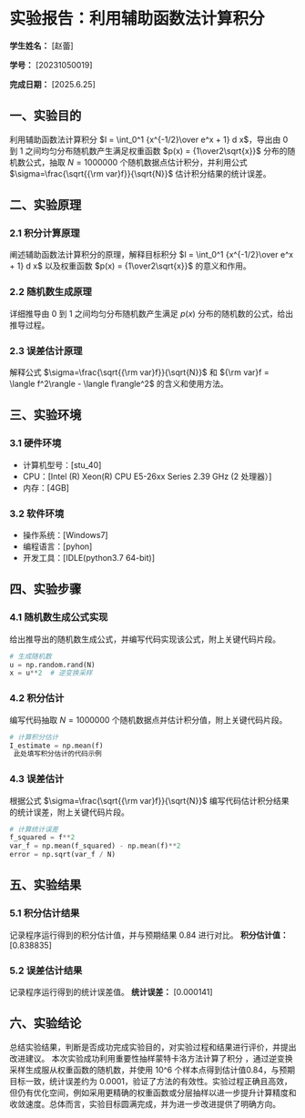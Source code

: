       
# 实验报告：利用辅助函数法计算积分

**学生姓名：** [赵蕾] 

**学号：** [20231050019] 

**完成日期：** [2025.6.25]

## 一、实验目的
利用辅助函数法计算积分 $I = \int_0^1 {x^{-1/2}\over e^x + 1} d x$，导出由 0 到 1 之间均匀分布随机数产生满足权重函数 $p(x) = {1\over2\sqrt{x}}$ 分布的随机数公式，抽取 $N = 1000000$ 个随机数据点估计积分，并利用公式 $\sigma=\frac{\sqrt{{\rm var}f}}{\sqrt{N}}$ 估计积分结果的统计误差。

## 二、实验原理
### 2.1 积分计算原理
阐述辅助函数法计算积分的原理，解释目标积分 $I = \int_0^1 {x^{-1/2}\over e^x + 1} d x$ 以及权重函数 $p(x) = {1\over2\sqrt{x}}$ 的意义和作用。

### 2.2 随机数生成原理
详细推导由 0 到 1 之间均匀分布随机数产生满足 $p(x)$ 分布的随机数的公式，给出推导过程。

### 2.3 误差估计原理
解释公式 $\sigma=\frac{\sqrt{{\rm var}f}}{\sqrt{N}}$ 和 ${\rm var}f = \langle f^2\rangle - \langle f\rangle^2$ 的含义和使用方法。

## 三、实验环境
### 3.1 硬件环境
- 计算机型号：[stu_40]
- CPU：[Intel (R) Xeon(R) CPU E5-26xx Series 2.39 GHz (2 处理器）]
- 内存：[4GB]

### 3.2 软件环境
- 操作系统：[Windows7]
- 编程语言：[pyhon]
- 开发工具：[IDLE(python3.7 64-bit)]

## 四、实验步骤
### 4.1 随机数生成公式实现
给出推导出的随机数生成公式，并编写代码实现该公式，附上关键代码片段。
```python
# 生成随机数
u = np.random.rand(N)
x = u**2  # 逆变换采样
```

### 4.2 积分估计
编写代码抽取 $N = 1000000$ 个随机数据点并估计积分值，附上关键代码片段。
```python
# 计算积分估计
I_estimate = np.mean(f)
 此处填写积分估计的代码示例
```

### 4.3 误差估计
根据公式 $\sigma=\frac{\sqrt{{\rm var}f}}{\sqrt{N}}$ 编写代码估计积分结果的统计误差，附上关键代码片段。
```python
# 计算统计误差
f_squared = f**2
var_f = np.mean(f_squared) - np.mean(f)**2
error = np.sqrt(var_f / N)
```

## 五、实验结果
### 5.1 积分估计结果
记录程序运行得到的积分估计值，并与预期结果 0.84 进行对比。
**积分估计值：** [0.838835]

### 5.2 误差估计结果
记录程序运行得到的统计误差值。
**统计误差：** [0.000141]

## 六、实验结论
总结实验结果，判断是否成功完成实验目的，对实验过程和结果进行评价，并提出改进建议。
本次实验成功利用重要性抽样蒙特卡洛方法计算了积分 ，通过逆变换采样生成服从权重函数的随机数，并使用 10^6 个样本点得到估计值0.84，与预期目标一致，统计误差约为 0.0001，验证了方法的有效性。实验过程正确且高效，但仍有优化空间，例如采用更精确的权重函数或分层抽样以进一步提升计算精度和收敛速度。总体而言，实验目标圆满完成，并为进一步改进提供了明确方向。

        
